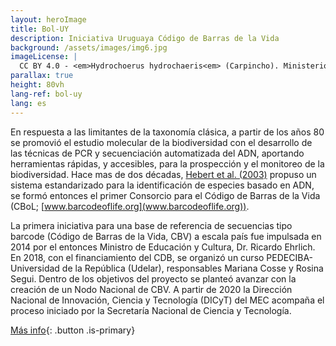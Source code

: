 ```yaml
---
layout: heroImage
title: Bol-UY
description: Iniciativa Uruguaya Código de Barras de la Vida
background: /assets/images/img6.jpg
imageLicense: |
  CC BY 4.0 - <em>Hydrochoerus hydrochaeris<em> (Carpincho). Ministerio de Ambiente. 
parallax: true
height: 80vh
lang-ref: bol-uy
lang: es
---
```


En respuesta a las limitantes de la taxonomía clásica, a partir de los años 80 se promovió el estudio molecular de la biodiversidad con el desarrollo de las técnicas de PCR y secuenciación automatizada del ADN, aportando herramientas rápidas, y accesibles, para la prospección y el monitoreo de la biodiversidad. Hace mas de dos décadas, [Hebert et al. (2003)](https://pmc.ncbi.nlm.nih.gov/articles/PMC1691236/pdf/12614582.pdf) propuso un sistema estandarizado para la identificación de especies basado en ADN, se formó entonces el primer Consorcio para el Código de Barras de la Vida (CBoL; [www.barcodeoflife.org](www.barcodeoflife.org)).

La primera iniciativa para una base de referencia de secuencias tipo barcode (Código de Barras de la Vida, CBV) a escala país fue impulsada en 2014 por el entonces Ministro de Educación y Cultura, Dr. Ricardo Ehrlich. En 2018, con el financiamiento del CDB, se organizó un curso PEDECIBA-Universidad de la República (Udelar), responsables Mariana Cosse y Rosina Segui. Dentro de los objetivos del proyecto se planteó avanzar con la creación de un Nodo Nacional de CBV. A partir de 2020 la Dirección Nacional de Innovación, Ciencia y Tecnología (DICyT) del MEC acompaña el proceso iniciado por la Secretaría Nacional de Ciencia y Tecnología.

[Más info](https://www.gub.uy/ministerio-educacion-cultura/politicas-y-gestion/usina-codigos-barra-vida-uruguay){: .button .is-primary}
